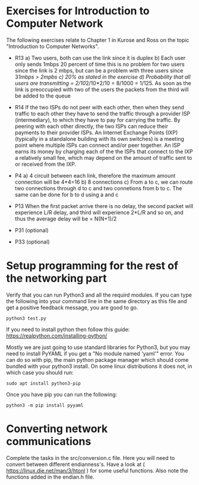 # Exercises for Introduction to Computer Network

The following exercises relate to Chapter 1 in Kurose and Ross on the topic "Introduction to Computer Networks".

* R13
a) Two users, both can use the link since it is duplex
b) Each user only sends 1mbps 20 percent of time this is no problem for two users since the link is 2 mbps, but can be a problem with three users since 3*1mbps > 2mpbs
c) 20% as stated in the exercise
d) Probability that all users are transmitting = 2/10*2/10*2/10 = 8/1000 = 1/125. As soon as the link is preoccupied with two of the users the packets from the third will be added to the queue
* R14
If the two ISPs do not peer with each other, then when they send traffic to each other
they have to send the traffic through a provider ISP (intermediary), to which they
have to pay for carrying the traffic. By peering with each other directly, the two ISPs
can reduce their payments to their provider ISPs. An Internet Exchange Points (IXP)
(typically in a standalone building with its own switches) is a meeting point where
multiple ISPs can connect and/or peer together. An ISP earns its money by charging
each of the the ISPs that connect to the IXP a relatively small fee, which may depend
on the amount of traffic sent to or received from the IXP.

* P4
a) 4 circuit between each link, therefore the maximum amount connection will be 4*4=16
b) 8 connections
c) From a to c, we can route two connections through d to c and two connetions from b to c. The same can be done for b to d using a and c
* P13
When the first packet arrive there is no delay, the second packet will experience L/R delay, and third will experience 2*L/R and so on, and thus the average delay will be = N(N+1)/2
* P31 (optional)
* P33 (optional)

# Setup programming for the rest of the networking part
Verify that you can run Python3 and all the requird modules. If you can type the following into your command line in the same directory as this file and get a positive feedback message, you are good to go.

	python3 test.py

If you need to install python then follow this guide: https://realpython.com/installing-python/

Mostly we are just going to use standard libraries for Python3, but you may need to install PyYAML if you get a "No module named 'yaml'" error. You can do so with pip, the main python package manager which should come bundled with your python3 install. On some linux distributions it does not, in which case you should run:

	sudo apt install python3-pip

Once you have pip you can run the following:

	python3 -m pip install pyyaml

# Converting network communications
Complete the tasks in the src/conversion.c file. Here you will need to convert between different endianness's. Have a look at ( https://linux.die.net/man/3/htonl ) for some useful functions. Also note the functions added in the endian.h file.